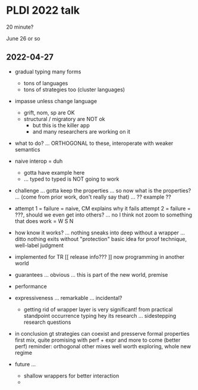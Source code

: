 PLDI 2022 talk
===

20 minute?

June 26 or so


2022-04-27
---

- gradual typing many forms
  - tons of languages
  - tons of strategies too (cluster languages)

- impasse unless change language
  - grift, nom, sp are OK
  - structural / migratory are NOT ok
    - but this is the killer app
    - and many researchers are working on it

- what to do?
  ... ORTHOGONAL to these, interoperate with weaker semantics

- naive interop = duh
  - gotta have example here
  - ... typed to typed is NOT going to work

- challenge ... gotta keep the properties ... so now what is the properties?
  ... (come from prior work, don't really say that)
  ... ?? example ??

- attempt 1 = failure = naive, CM explains why it fails
  attempt 2 = failure = ???, should we even get into others?
  ... no I think not
  zoom to something that does work = W S N

- how know it works?
  ... nothing sneaks into deep without a wrapper
  ... ditto nothing exits without "protection"
  basic idea for proof technique, well-label judgment

- implemented for TR
  [[ release info??? ]]
  now programming in another world

- guarantees ... obvious ... this is part of the new world, premise

- performance

- expressiveness ... remarkable ... incidental?
  - getting rid of wrapper layer is very significant! from practical standpoint
  occurrence typing hey its research ... sidestepping research questions

- in conclusion
  gt strategies can coexist and presserve formal properties
  first mix, quite promising with perf + expr and more to come (better perf)
   reminder: orthogonal
  other mixes well worth exploring, whole new regime

- future ...
  - shallow wrappers for better interaction
  - 


